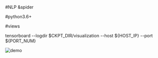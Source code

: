 #NLP &spider 

#python3.6+

#views 

tensorboard --logdir $CKPT_DIR/visualization --host ${HOST_IP} --port ${PORT_NUM}

![demo](http://assets.processon.com/chart_image/5dbc00fce4b04913a286558c.png?_=1573218899210)
